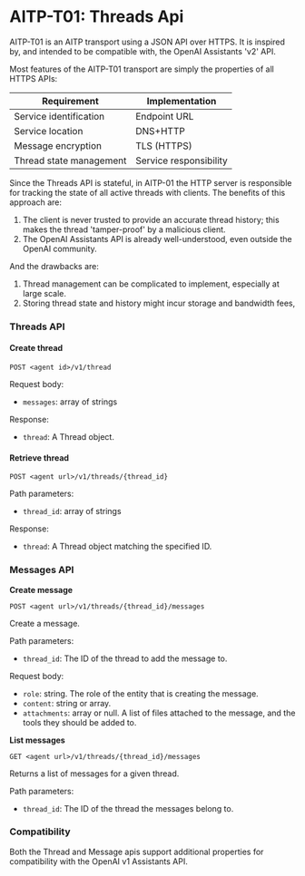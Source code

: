 # AITP-T01: Threads Api

AITP-T01 is an AITP transport using a JSON API over HTTPS. It is inspired by, and intended to be compatible with, the
OpenAI Assistants 'v2' API.

Most features of the AITP-T01 transport are simply the properties of all HTTPS APIs:

| Requirement             | Implementation         |
|-------------------------|------------------------|
| Service identification  | Endpoint URL           |
| Service location        | DNS+HTTP               |
| Message encryption      | TLS (HTTPS)            |
| Thread state management | Service responsibility |

Since the Threads API is stateful, in AITP-01 the HTTP server is responsible for tracking the state of all active
threads with clients. The benefits of this approach are:

1. The client is never trusted to provide an accurate thread history; this makes the thread 'tamper-proof' by a malicious client.
2. The OpenAI Assistants API is already well-understood, even outside the OpenAI community.

And the drawbacks are:

1. Thread management can be complicated to implement, especially at large scale.
2. Storing thread state and history might incur storage and bandwidth fees,


### Threads API

#### Create thread

`POST <agent id>/v1/thread`

Request body:
- `messages`: array of strings

Response:
- `thread`: A Thread object.

#### Retrieve thread

`POST <agent url>/v1/threads/{thread_id}`

Path parameters:
- `thread_id`: array of strings

Response:
- `thread`: A Thread object matching the specified ID.

### Messages API

**Create message**

`POST <agent url>/v1/threads/{thread_id}/messages`

Create a message.

Path parameters:
- `thread_id`: The ID of the thread to add the message to.

Request body:
- `role`: string. The role of the entity that is creating the message.
- `content`: string or array.
- `attachments`: array or null. A list of files attached to the message, and the tools they should be added to.

**List messages**

`GET <agent url>/v1/threads/{thread_id}/messages`

Returns a list of messages for a given thread.

Path parameters:
- `thread_id`: The ID of the thread the messages belong to.

### Compatibility
Both the Thread and Message apis support additional properties for compatibility with the OpenAI v1 Assistants API.

